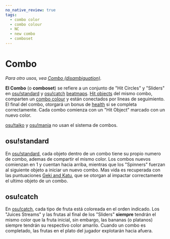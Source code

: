 ```yaml
---
no_native_review: true
tags:
  - combo color
  - combo colour
  - NC
  - new combo
  - comboset
---
```


# Combo

*Para otro usos, vea [Combo (disambiguation)](/wiki/Disambiguation/Combo).*

**El Combo** (o **comboset**) se refiere a un conjunto de "Hit Circles" y "Sliders" en [osu!standard](/wiki/Game_mode/osu!) y [osu!catch](/wiki/Game_mode/osu!catch) [beatmaps](/wiki/Beatmap). [Hit objects](/wiki/Hit_Objects) del mismo combo, comparten un [combo colour](/wiki/Glossary/Combo_Colour) y están conectados por lineas de seguimiento. El final del combo, otorgará un bonus de [health](/wiki/Beatmapping/Health) si se completa correctamente. Cada combo comienza con un "Hit Object" marcado con un nuevo color.

[osu!taiko](/wiki/Game_mode/osu!taiko) y [osu!mania](/wiki/Game_mode/osu!mania) no usan el sistema de combos.

## osu!standard

En [osu!standard](/wiki/Game_mode/osu!), cada objeto dentro de un combo tiene su propio numero de combo, ademas de compartir el mismo color. Los combos nuevos comienzan en 1 y cuentan hacia arriba, mientras que los "Spinners" fuerzan al siguiente objeto a iniciar un nuevo combo. Mas vida es recuperada con las puntuaciones [Geki and Katu](/wiki/Score#osu!), que se otorgan al impactar correctamente el ultimo objeto de un combo.

## osu!catch

En [osu!catch](/wiki/Game_mode/osu!catch), cada tipo de fruta está coloreada en el orden indicado. Los "Juices Streams" y las frutas al final de los "Sliders" **siempre** tendrán el mismo color que la fruta inicial, sin embargo, las bananas (o platanos) siempre tendrán su respectivo color amarilo. Cuando un combo es completado, las frutas en el plato del jugador explotarán hacia afuera.
